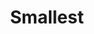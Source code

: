---
title: 'Smallest'

content:
    items: 
        - '@page.children': '/tech'
    order:
        by: header.volume
        dir: asc
    filter:
        published: true
        type: 'tech'
    limit: 12
    pagination: false
---